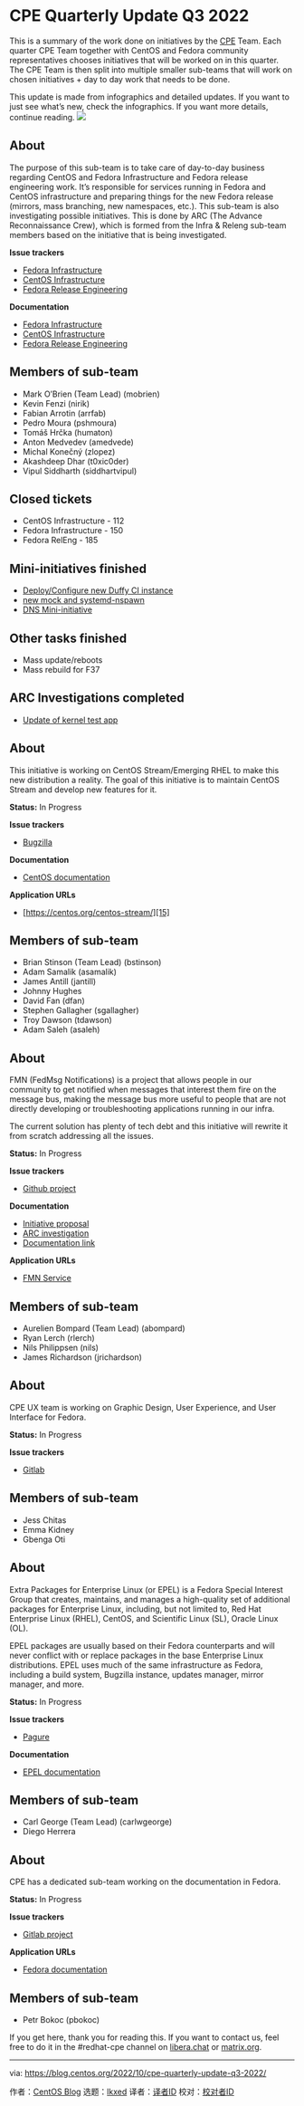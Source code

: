 [#]: subject: "CPE Quarterly Update Q3 2022"
[#]: via: "https://blog.centos.org/2022/10/cpe-quarterly-update-q3-2022/"
[#]: author: "CentOS Blog https://blog.centos.org"
[#]: collector: "lkxed"
[#]: translator: " "
[#]: reviewer: " "
[#]: publisher: " "
[#]: url: " "

CPE Quarterly Update Q3 2022
======

This is a summary of the work done on initiatives by the [CPE][1] Team. Each quarter CPE Team together with CentOS and Fedora community representatives chooses initiatives that will be worked on in this quarter. The CPE Team is then split into multiple smaller sub-teams that will work on chosen initiatives + day to day work that needs to be done.

This update is made from infographics and detailed updates. If you want to just see what’s new, check the infographics. If you want more details, continue reading. ![][2]

## About

The purpose of this sub-team is to take care of day-to-day business regarding CentOS and Fedora Infrastructure and Fedora release engineering work. It’s responsible for services running in Fedora and CentOS infrastructure and preparing things for the new Fedora release (mirrors, mass branching, new namespaces, etc.). This sub-team is also investigating possible initiatives. This is done by ARC (The Advance Reconnaissance Crew), which is formed from the Infra & Releng sub-team members based on the initiative that is being investigated.

**Issue trackers**

- [Fedora Infrastructure][3]
- [CentOS Infrastructure][4]
- [Fedora Release Engineering][5]

**Documentation**

- [Fedora Infrastructure][6]
- [CentOS Infrastructure][7]
- [Fedora Release Engineering][8]

## Members of sub-team

- Mark O’Brien (Team Lead) (mobrien)
- Kevin Fenzi (nirik)
- Fabian Arrotin (arrfab)
- Pedro Moura (pshmoura)
- Tomáš Hrčka (humaton)
- Anton Medvedev (amedvede)
- Michal Konečný (zlopez)
- Akashdeep Dhar (t0xic0der)
- Vipul Siddharth (siddhartvipul)

## Closed tickets

- CentOS Infrastructure - 112
- Fedora Infrastructure - 150
- Fedora RelEng - 185

## Mini-initiatives finished

- [Deploy/Configure new Duffy CI instance][9]
- [new mock and systemd-nspawn][10]
- [DNS Mini-initiative][11]

## Other tasks finished

- Mass update/reboots
- Mass rebuild for F37

## ARC Investigations completed

- [Update of kernel test app][12]

## About

This initiative is working on CentOS Stream/Emerging RHEL to make this new distribution a reality. The goal of this initiative is to maintain CentOS Stream and develop new features for it.

**Status:** In Progress

**Issue trackers**

- [Bugzilla][13]

**Documentation**

- [CentOS documentation][14]

**Application URLs**

- [https://centos.org/centos-stream/][15]

## Members of sub-team

- Brian Stinson (Team Lead) (bstinson)
- Adam Samalik (asamalik)
- James Antill (jantill)
- Johnny Hughes
- David Fan (dfan)
- Stephen Gallagher (sgallagher)
- Troy Dawson (tdawson)
- Adam Saleh (asaleh)

## About

FMN (FedMsg Notifications) is a project that allows people in our community to get notified when messages that interest them fire on the message bus, making the message bus more useful to people that are not directly developing or troubleshooting applications running in our infra.

The current solution has plenty of tech debt and this initiative will rewrite it from scratch addressing all the issues.

**Status:** In Progress

**Issue trackers**

- [Github project][16]

**Documentation**

- [Initiative proposal][17]
- [ARC investigation][18]
- [Documentation link][19]

**Application URLs**

- [FMN Service][20]

## Members of sub-team

- Aurelien Bompard (Team Lead) (abompard)
- Ryan Lerch (rlerch)
- Nils Philippsen (nils)
- James Richardson (jrichardson)

## About

CPE UX team is working on Graphic Design, User Experience, and User Interface for Fedora.

**Status:** In Progress

**Issue trackers**

- [Gitlab][21]

## Members of sub-team

- Jess Chitas
- Emma Kidney
- Gbenga Oti

## About

Extra Packages for Enterprise Linux (or EPEL) is a Fedora Special Interest Group that creates, maintains, and manages a high-quality set of additional packages for Enterprise Linux, including, but not limited to, Red Hat Enterprise Linux (RHEL), CentOS, and Scientific Linux (SL), Oracle Linux (OL).

EPEL packages are usually based on their Fedora counterparts and will never conflict with or replace packages in the base Enterprise Linux distributions. EPEL uses much of the same infrastructure as Fedora, including a build system, Bugzilla instance, updates manager, mirror manager, and more.

**Status:** In Progress

**Issue trackers**

- [Pagure][22]

**Documentation**

- [EPEL documentation][23]

## Members of sub-team

- Carl George (Team Lead) (carlwgeorge)
- Diego Herrera

## About

CPE has a dedicated sub-team working on the documentation in Fedora.

**Status:** In Progress

**Issue trackers**

- [Gitlab project][24]

**Application URLs**

- [Fedora documentation][25]

## Members of sub-team

- Petr Bokoc (pbokoc)

If you get here, thank you for reading this. If you want to contact us, feel free to do it in the #redhat-cpe channel on [libera.chat][26] or [matrix.org][27].

--------------------------------------------------------------------------------

via: https://blog.centos.org/2022/10/cpe-quarterly-update-q3-2022/

作者：[CentOS Blog][a]
选题：[lkxed][b]
译者：[译者ID](https://github.com/译者ID)
校对：[校对者ID](https://github.com/校对者ID)

[a]: https://blog.centos.org
[b]: https://github.com/lkxed
[1]: https://docs.fedoraproject.org/en-US/cpe/
[2]: https://blog.centos.org/wp-content/uploads/2022/10/Q3_2022_infographics-scaled.jpg
[3]: https://pagure.io/fedora-infrastructure/issues
[4]: https://pagure.io/centos-infra/issues
[5]: https://pagure.io/releng/issues/
[6]: https://docs.fedoraproject.org/en-US/infra/
[7]: https://docs.infra.centos.org/
[8]: https://docs.pagure.org/releng/
[9]: https://pagure.io/centos-infra/issue/821
[10]: https://pagure.io/releng/issue/6967
[11]: https://pagure.io/fedora-infrastructure/issue/9852
[12]: https://pagure.io/cpe/initiatives-proposal/issue/22
[13]: https://bugzilla.redhat.com/buglist.cgi?version=CentOS%20Stream
[14]: https://docs.centos.org/en-US/docs/
[15]: https://centos.org/centos-stream/
[16]: https://github.com/orgs/fedora-infra/projects/13
[17]: https://pagure.io/cpe/initiatives-proposal/issue/10
[18]: https://fedora-arc.readthedocs.io/en/latest/fmn/index.html
[19]: https://fmn.readthedocs.io/en/latest/
[20]: https://apps.fedoraproject.org/notifications/
[21]: https://gitlab.com/groups/fedora/design/team/-/issues
[22]: https://pagure.io/epel/issues
[23]: https://docs.fedoraproject.org/en-US/epel/
[24]: https://gitlab.com/fedora/docs/docs-website/pages/-/issues
[25]: https://docs.fedoraproject.org/
[26]: https://libera.chat/
[27]: https://matrix.org/
